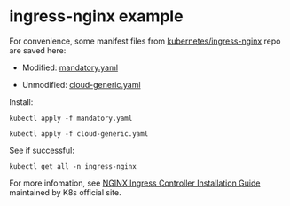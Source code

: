 # ingress-nginx example

For convenience, some manifest files from [kubernetes/ingress-nginx](https://github.com/kubernetes/ingress-nginx/) repo are saved here:

 - Modified: [mandatory.yaml](https://github.com/kubernetes/ingress-nginx/blob/master/deploy/static/mandatory.yaml)

 - Unmodified: [cloud-generic.yaml](https://github.com/kubernetes/ingress-nginx/blob/master/deploy/static/provider/cloud-generic.yaml)



Install:

```
kubectl apply -f mandatory.yaml

kubectl apply -f cloud-generic.yaml

```


See if successful:

```
kubectl get all -n ingress-nginx
```


For more infomation, see [NGINX Ingress Controller Installation Guide](https://kubernetes.github.io/ingress-nginx/deploy/) maintained by K8s official site.